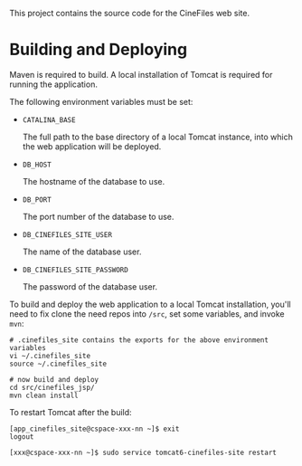 This project contains the source code for the CineFiles web site.

# Building and Deploying

Maven is required to build. A local installation of Tomcat is required for running the application.

The following environment variables must be set:

- `CATALINA_BASE`

	The full path to the base directory of a local Tomcat instance, into which the web application will be deployed.

- `DB_HOST`

	The hostname of the database to use.

- `DB_PORT`

	The port number of the database to use.

- `DB_CINEFILES_SITE_USER`

	The name of the database user.

- `DB_CINEFILES_SITE_PASSWORD`

	The password of the database user.


To build and deploy the web application to a local Tomcat installation, you'll need to fix clone the need repos into `/src`, set some variables, and invoke `mvn`:

```
# .cinefiles_site contains the exports for the above environment variables
vi ~/.cinefiles_site
source ~/.cinefiles_site

# now build and deploy
cd src/cinefiles_jsp/
mvn clean install
```

To restart Tomcat after the build:

```
[app_cinefiles_site@cspace-xxx-nn ~]$ exit
logout

[xxx@cspace-xxx-nn ~]$ sudo service tomcat6-cinefiles-site restart
```

